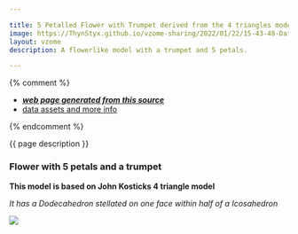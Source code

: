 ```yaml
---

title: 5 Petalled Flower with Trumpet derived from the 4 triangles model by J Kostick
image: https://ThynStyx.github.io/vzome-sharing/2022/01/22/15-43-48-Daffodil-from-4-triangles/Daffodil-from-4-triangles.png
layout: vzome
description: A flowerlike model with a trumpet and 5 petals.

---
```


{% comment %}
 - [***web page generated from this source***][post]
 - [data assets and more info][github]
 
[post]: <https://ThynStyx.github.io/vzome-sharing/2022/01/22/Daffodil-from-4-triangles-15-43-48.html>
[github]: <https://github.com/ThynStyx/vzome-sharing/tree/main/2022/01/22/15-43-48-Daffodil-from-4-triangles/>

{% endcomment %}

{{ page description }}

### Flower with 5 petals and a trumpet

**This model is based on John Kosticks 4 triangle model**

*It has a Dodecahedron stellated on one face within half of a Icosahedron*

<vzome-viewer style="width: 100%; height: 65vh;"
       src="https://ThynStyx.github.io/vzome-sharing/2022/01/22/15-43-48-Daffodil-from-4-triangles/Daffodil-from-4-triangles.vZome" >
  <img src="https://ThynStyx.github.io/vzome-sharing/2022/01/22/15-43-48-Daffodil-from-4-triangles/Daffodil-from-4-triangles.png" />
</vzome-viewer>
